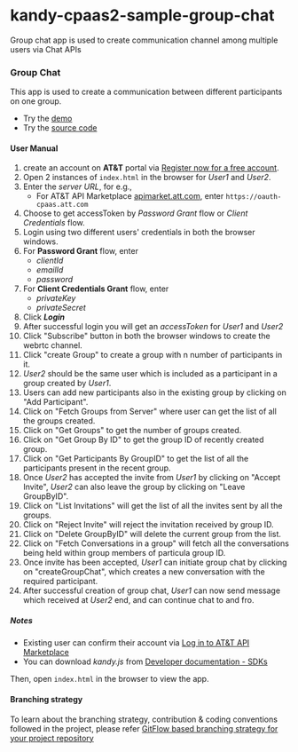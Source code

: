 # kandy-cpaas2-sample-group-chat
Group chat app is used to create communication channel among multiple users via Chat APIs

### Group Chat

This app is used to create a communication between different participants on one group.

- Try the [demo](https://hclsampleapps.github.io/kandy-cpaas2-sample-group-chat/app)
- Try the [source code](https://github.com/hclsampleapps/kandy-cpaas2-sample-group-chat)

#### User Manual

1. create an account on **AT&T** portal via [Register now for a free account](https://apimarket.att.com/signup).
2. Open 2 instances of `index.html` in the browser for *User1* and *User2*.
3. Enter the *server URL*, for e.g.,
	- For AT&T API Marketplace [apimarket.att.com](https://apimarket.att.com), enter `https://oauth-cpaas.att.com`
4. Choose to get accessToken by *Password Grant* flow or *Client Credentials* flow.
5. Login using two different users' credentials in both the browser windows.
6. For **Password Grant** flow, enter 
	- *clientId* 
	- *emailId* 
	- *password*  
7. For **Client Credentials Grant** flow, enter
	- *privateKey*
	- *privateSecret*   
8. Click ***Login***
9. After successful login you will get an *accessToken* for *User1* and *User2*
10. Click "Subscribe" button in both the browser windows to create the webrtc channel.
11. Click "create Group" to create a group with n number of participants in it.
12. *User2* should be the same user which is included as a participant in a group created by *User1*.
13. Users can add new participants also in the existing group by clicking on "Add Participant".
14. Click on "Fetch Groups from Server" where user can get the list of all the groups created.
15. Click on "Get Groups" to get the number of groups created.
16. Click on "Get Group By ID" to get the group ID of recently created group.
17. Click on "Get Participants By GroupID" to get the list of all the participants present in the recent group.
18. Once *User2* has accepted the invite from *User1* by clicking on "Accept Invite", *User2* can also leave the group by clicking on "Leave GroupByID".
19. Click on "List Invitations" will get the list of all the invites sent by all the groups.
20. Click on "Reject Invite" will  reject the invitation received by group ID.
21. Click on "Delete GroupByID" will delete the current group from the list.
22. Click on "Fetch Conversations in a group" will fetch all the conversations being held within group members of particula group ID.
23. Once invite has been accepted, *User1* can initiate group chat by clicking on "createGroupChat", which creates a new conversation with the required participant.
24. After successful creation of group chat, *User1* can now send message which received at *User2* end, and can continue chat to and fro.


##### Notes

 - Existing user can confirm their account via [Log in to AT&T API Marketplace](https://apimarket.att.com/login)
 - You can download *kandy.js* from [Developer documentation - SDKs](https://apimarket.att.com/developer/sdks/javascript)


Then, open ```index.html``` in the browser to view the app.

#### Branching strategy

To learn about the branching strategy, contribution & coding conventions followed in the project, please refer [GitFlow based branching strategy for your project repository](https://gist.github.com/ribbon-abku/10d3fc1cff5c35a2df401196678e258a)
